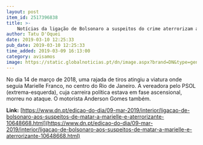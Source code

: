 ```yaml
---
layout: post
item_id: 2517396838
title: >-
    Notícias da ligação de Bolsonaro a suspeitos do crime aterrorizam assessora de Marielle
author: Tatu D'Oquei
date: 2019-03-10 12:25:33
pub_date: 2019-03-10 12:25:33
time_added: 2019-03-09 16:13:00
category: avisamos
image: https://static.globalnoticias.pt/dn/image.aspx?brand=DN&type=generate&guid=768911d5-1aec-48ac-a555-2fcde5e06e9c&w=800&h=420&watermark=true&t=20190309161300
---
```


No dia 14 de março de 2018, uma rajada de tiros atingiu a viatura onde seguia Marielle Franco, no centro do Rio de Janeiro. A vereadora pelo PSOL (extrema-esquerda), cuja carreira política estava em fase ascensional, morreu no ataque. O motorista Anderson Gomes também.

**Link:** [https://www.dn.pt/edicao-do-dia/09-mar-2019/interior/ligacao-de-bolsonaro-aos-suspeitos-de-matar-a-marielle-e-aterrorizante-10648668.html](https://www.dn.pt/edicao-do-dia/09-mar-2019/interior/ligacao-de-bolsonaro-aos-suspeitos-de-matar-a-marielle-e-aterrorizante-10648668.html)

